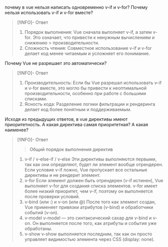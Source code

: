 почему в vue нельзя написать одновременно v-if и v-for?
Почему нельзя использовать v-if и v-for вместе?

> [!INFO]- Ответ
> >
> 1. Порядок выполнения:
> Vue сначала выполняет v-if, а затем v-for. Это означает, что привести к ненужным вычислениям и снижению > производительности.
> 2. Сложность чтения:
> Совместное использование v-if и v-for делает код менее читаемым и усложняет его понимание.

Почему Vue не разрешает это автоматически?

> [!INFO]- Ответ
> >
> 1. Производительность:
> Если бы Vue разрешал использовать v-if и v-for вместе, это могло бы привести к неоптимальной 
> производительности, особенно при работе с большими списками.
> 2. Ясность кода:
> Разделение логики фильтрации и рендеринга делает код более понятным и поддерживаемым.

Исходя из предыдущих ответов, в vue директивы имеют приоритетность. А какая директива самая приоритетная? А какая наименее?

> [!INFO]- Ответ
> > Общий порядок выполнения директив
> 1. v-if / v-else-if / v-else
> Эти директивы выполняются первыми, так как они определяют, будет ли элемент вообще отрендерен.
> Если условие v-if ложно, Vue пропускает все остальные директивы и не рендерит элемент.
> 2. v-for
> Если элемент должен быть отрендерен (v-if истинен), Vue выполняет v-for для создания списка элементов.
> v-for имеет более низкий приоритет, чем v-if, поэтому он выполняется после проверки условий.
> 3. v-bind (или :) и v-on (или @)
> После того как элемент создан, Vue применяет привязки атрибутов (v-bind) и обработчики событий (v-on).
> 4. v-model
> v-model — это синтаксический сахар для v-bind и v-on. Он выполняется после того, как атрибуты и события уже обработаны.
> 5. v-show
> v-show выполняется последним, так как он просто управляет видимостью элемента через CSS (display: none).
